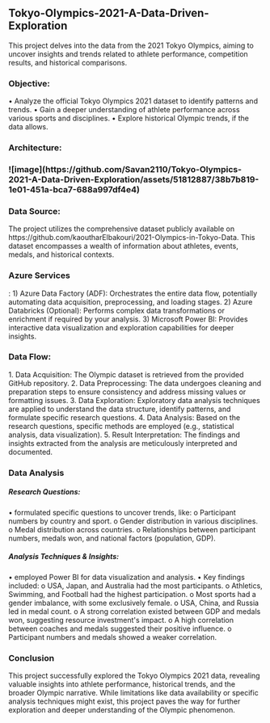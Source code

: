 ## Tokyo-Olympics-2021-A-Data-Driven-Exploration

This project delves into the data from the 2021 Tokyo Olympics, aiming to uncover insights and trends related to athlete performance, competition results, and historical comparisons.

<h3>Objective:</h3>
•	Analyze the official Tokyo Olympics 2021 dataset to identify patterns and trends.
•	Gain a deeper understanding of athlete performance across various sports and disciplines.
•	Explore historical Olympic trends, if the data allows.

<h3>Architecture:<h3>
    ![image](https://github.com/Savan2110/Tokyo-Olympics-2021-A-Data-Driven-Exploration/assets/51812887/38b7b819-1e01-451a-bca7-688a997df4e4)

<h3>Data Source:</h3>
The project utilizes the comprehensive dataset publicly available on https://github.com/kaoutharElbakouri/2021-Olympics-in-Tokyo-Data. This dataset encompasses a wealth of information about athletes, events, medals, and historical contexts.

<h3>Azure Services</h3>:
1)	Azure Data Factory (ADF): Orchestrates the entire data flow, potentially automating data acquisition, preprocessing, and loading stages.
2)	Azure Databricks (Optional): Performs complex data transformations or enrichment if required by your analysis.
3)	Microsoft Power BI: Provides interactive data visualization and exploration capabilities for deeper insights.

<h3>Data Flow:</h3>
1.	Data Acquisition: The Olympic dataset is retrieved from the provided GitHub repository.
2.	Data Preprocessing: The data undergoes cleaning and preparation steps to ensure consistency and address missing values or formatting issues.
3.	Data Exploration: Exploratory data analysis techniques are applied to understand the data structure, identify patterns, and formulate specific research questions.
4.	Data Analysis: Based on the research questions, specific methods are employed (e.g., statistical analysis, data visualization).
5.	Result Interpretation: The findings and insights extracted from the analysis are meticulously interpreted and documented.

<h3>Data Analysis</h3>
<h5>Research Questions:</h5>
    • formulated specific questions to uncover trends, like: 
        o	Participant numbers by country and sport.
        o	Gender distribution in various disciplines.
        o	Medal distribution across countries.
        o	Relationships between participant numbers, medals won, and national factors (population, GDP).

<h5>Analysis Techniques & Insights:</h5>
    • employed Power BI for data visualization and analysis.
    • Key findings included: 
        o	USA, Japan, and Australia had the most participants.
        o	Athletics, Swimming, and Football had the highest participation.
        o	Most sports had a gender imbalance, with some exclusively female.
        o	USA, China, and Russia led in medal count.
        o	A strong correlation existed between GDP and medals won, suggesting resource investment's impact.
        o	A high correlation between coaches and medals suggested their positive influence.
        o	Participant numbers and medals showed a weaker correlation.

<h3>Conclusion</h3>
This project successfully explored the Tokyo Olympics 2021 data, revealing valuable insights into athlete performance, historical trends, and the broader Olympic narrative. While limitations like data availability or specific analysis techniques might exist, this project paves the way for further exploration and deeper understanding of the Olympic phenomenon.
